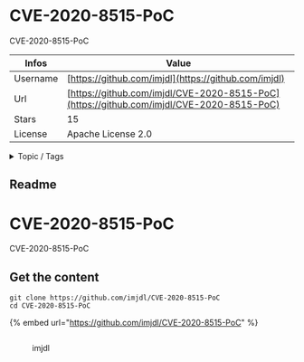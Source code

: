 # CVE-2020-8515-PoC

CVE-2020-8515-PoC

| Infos    | Value                                                              |
| -------- | -------------------------------------------------------------------|
| Username | [https://github.com/imjdl](https://github.com/imjdl) |
| Url      | [https://github.com/imjdl/CVE-2020-8515-PoC](https://github.com/imjdl/CVE-2020-8515-PoC)                                               |
| Stars    | 15                                                          |
| License  | Apache License 2.0                                                        |

<details>

<summary>Topic / Tags</summary>



</details>

## Readme

# CVE-2020-8515-PoC
CVE-2020-8515-PoC



## Get the content

```
git clone https://github.com/imjdl/CVE-2020-8515-PoC
cd CVE-2020-8515-PoC
```

{% embed url="https://github.com/imjdl/CVE-2020-8515-PoC" %}

<figure><img src="https://avatars.githubusercontent.com/u/31382943?v=4" alt=""><figcaption><p>imjdl</p></figcaption></figure>
